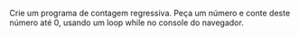 Crie um programa de contagem regressiva. Peça um número e conte deste número até 0, usando um loop while no console do navegador.